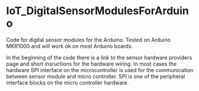 # IoT_DigitalSensorModulesForArduino
Code for digital sensor modules for the Arduino. Tested on Arduino MKR1000 and will work ok on most Arduino boards.

In the beginning of the code there is a link to the sensor hardware providers page and short insructions for the hardware wiring. In most cases the hardware SPI interface on the microcontroller is used for the communication between sensor module and micro controller. SPI is one of the peripheral interface blocks on the micro controller hardware. 
